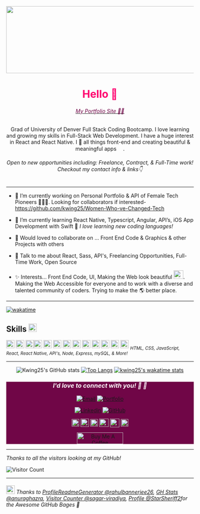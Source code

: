 <div align="center"> 
<a href="https://kendrawing-portfolio.netlify.app/"><img src="https://live.staticflickr.com/65535/51756634819_81e4fffcf5_c.jpg" width="670px" height="180px"></a>
</div>

<div align="center"> 
<h1 style="color:#ff006e">Hello 👋</h1> 
<a href="https://kendrawing-portfolio.netlify.app/"><h6 style="color:#700647">My Portfolio Site 👩‍💻</h6></a>

Grad of University of Denver Full Stack Coding Bootcamp. I love learning and growing my skills in Full-Stack Web Development. I have a huge interest in React and React Native. I 💙 all things front-end  and creating beautiful & meaningful apps <img src="https://emojis.slackmojis.com/emojis/images/1614999304/18103/computer.gif?1614999304" height="15px" width="14px">.


<h6 style="font-style:italic;"> Open to new opportunities including: Freelance, Contract, & Full-Time work! Checkout my contact info & links👇</h6>
</div>

---

- 🔭 I’m currently working on Personal Portfolio & API of Female Tech Pioneers 👩🏻‍💻. Looking for collaborators if interested- https://github.com/kwing25/Women-Who-ve-Changed-Tech

- 🌱 I’m currently learning React Native, Typescript, Angular, API’s, iOS App Development with Swift 🤔 *I love learning new coding languages!* 

- 🤝 Would loved to collaborate on ... Front End Code & Graphics & other Projects with others 

- 💬 Talk to me about React, Sass, API's, Freelancing Opportunities, Full-Time Work, Open Source 

- ✨ Interests... Front End Code, UI, Making the Web look beautiful
<img src="https://emojis.slackmojis.com/emojis/images/1615414387/19292/paint.gif?1615414387" height="23px" width="26px">. 
Making the Web Accessible for everyone and to work with a diverse and talented community of coders. 
Trying to make the 🌎 better place. 

---
[![wakatime](https://wakatime.com/badge/user/2757f0f2-c344-4d0a-bfc2-16ce09985dac.svg)](https://wakatime.com/@2757f0f2-c344-4d0a-bfc2-16ce09985dac)

<h2> Skills <img src = "https://media2.giphy.com/media/QssGEmpkyEOhBCb7e1/giphy.gif?cid=ecf05e47a0n3gi1bfqntqmob8g9aid1oyj2wr3ds3mg700bl&rid=giphy.gif" width = 22px> </h2>

 <img width ='22px' src ='https://raw.githubusercontent.com/rahulbanerjee26/githubAboutMeGenerator/main/icons/reactjs.svg'> <img width ='22px' src ='https://raw.githubusercontent.com/rahulbanerjee26/githubAboutMeGenerator/main/icons/javascript.svg'> <img width ='22px' src ='https://raw.githubusercontent.com/rahulbanerjee26/githubAboutMeGenerator/main/icons/sass.svg'><img width ='22px' src ='https://raw.githubusercontent.com/rahulbanerjee26/githubAboutMeGenerator/main/icons/css.svg'> 
 <img width ='22px' src ='https://raw.githubusercontent.com/rahulbanerjee26/githubAboutMeGenerator/main/icons/html.svg'>
<img width ='22px' src ='https://raw.githubusercontent.com/rahulbanerjee26/githubAboutMeGenerator/main/icons/bootstrap.svg'> 
<img width ='22px' src ='https://raw.githubusercontent.com/rahulbanerjee26/githubAboutMeGenerator/main/icons/mysql.svg'> 
 <img width ='22px' src ='https://raw.githubusercontent.com/rahulbanerjee26/githubAboutMeGenerator/main/icons/nodejs.svg'> 
 <img width ='22px' src ='https://raw.githubusercontent.com/rahulbanerjee26/githubAboutMeGenerator/main/icons/mongodb.svg'> 
  <img width ='22px' src ='https://raw.githubusercontent.com/rahulbanerjee26/githubAboutMeGenerator/main/icons/git.svg'> 
 <img width ='22px' src ='https://raw.githubusercontent.com/rahulbanerjee26/githubAboutMeGenerator/main/icons/graphql.svg'> 
  <img width ='22px' src ='https://raw.githubusercontent.com/rahulbanerjee26/githubAboutMeGenerator/main/icons/postman.svg'>
 <img width ='22px' src ='https://raw.githubusercontent.com/rahulbanerjee26/githubAboutMeGenerator/main/icons/github.svg'> 
<sub><i>HTML, CSS, JavaScript, React, React Native, API's, Node, Express, mySQL, & More! </i></sub>

---


<div align="center">


![Kwing25's GitHub stats](https://github-readme-stats.vercel.app/api?username=kwing25&bg_color=10,ff006e,700647,080705&title_color=fff&text_color=fff)
[![Top Langs](https://github-readme-stats.vercel.app/api/top-langs/?username=kwing25&layout=compact&langs_count=8)](https://github.com/kwing25)
[![kwing25's wakatime stats](https://github-readme-stats.vercel.app/api/wakatime?username=kwing25&layout=compact)](https://github.com/kwing25)
<!-- 	<img align="center" src="https://github-readme-stats.vercel.app/api/wakatime?username=@kwing25&compact=True"/> -->
</div>
	
<div align="center" style="background:#700647">
<h3 align="center" style="color:#fef8fc;"><i>I'd love to connect with you! 💬 🤝</i> </h3>
<a href="mailto:kendrawingpro@icloud.com"><img src="https://img.shields.io/badge/📧-kendrawingpro@icloud.com-080705?labelColor=FF006F&style=flat-square&link=kendrawingpro@icloud.com" alt="Email" /></a>
<a href="https://kendrawing-portfolio.netlify.app/""><img src="https://img.shields.io/badge/💻-kendrawing.com-080705?labelColor=FF006F&style=flat-square&link=https://kendrawing-portfolio.netlify.app/" alt="Portfolio" /> 

[![Linkedin](https://img.shields.io/badge/Linkedin-080705?style=flat-square&logo=Linkedin&link=https://www.linkedin.com/in/kendrawing/)](https://www.linkedin.com/in/kendrawing/)
[![GitHub](https://img.shields.io/badge/GitHub-080705?style=flat-square&logo=GitHub&link=https://github.com/kwing25/)](https://github.com/kwing25/)

<tr>
<td>
<a href = 'https://codepen.io/kwing25'> <img width = '20px' align= 'center' src="https://raw.githubusercontent.com/FortAwesome/Font-Awesome/7cbd7f9951be31f9d06b6ac97739a700320b9130/svgs/brands/codepen.svg"/></a>
<a href = 'https://jsfiddle.net/user/kwing25/fiddles/'> <img width = '22px' align= 'center' src="https://raw.githubusercontent.com/FortAwesome/Font-Awesome/7cbd7f9951be31f9d06b6ac97739a700320b9130/svgs/brands/jsfiddle.svg"/></a>
<a href = 'https://codesandbox.com/kwing25'> <img width = '20px' align= 'center' src="https://raw.githubusercontent.com/simple-icons/simple-icons/ddc3b0b4aeee6cbdde32867473d75d03dd289d21/icons/codesandbox.svg"></a> 
<a href = 'https://medium.com/@kendrawing'> <img width = '25px' height="22px" align= 'center' src="https://raw.githubusercontent.com/FortAwesome/Font-Awesome/7cbd7f9951be31f9d06b6ac97739a700320b9130/svgs/brands/medium.svg"/></a>
<a href = 'https://dev.to/kwing25'> <img width = '25px' height="23px" align= 'center' src="https://raw.githubusercontent.com/FortAwesome/Font-Awesome/7cbd7f9951be31f9d06b6ac97739a700320b9130/svgs/brands/dev.svg"/></a>
<a href = 'https://www.hackerrank.com/kendracwing'> <img width = '20px' align= 'center' src="https://raw.githubusercontent.com/FortAwesome/Font-Awesome/7cbd7f9951be31f9d06b6ac97739a700320b9130/svgs/brands/hackerrank.svg"/></a><br>
</td>
</tr>

<a href="https://www.buymeacoffee.com/kendrawing" target="_blank"><img src="https://cdn.buymeacoffee.com/buttons/default-orange.png" alt="Buy Me A Coffee" height="31" width="124"></a>
</div>

---
*Thanks to all the visitors looking at my GitHub!* 

![Visitor Count](https://profile-counter.glitch.me/kwing25/count.svg)
	
---
###### <img src="https://emojis.slackmojis.com/emojis/images/1622911394/43502/thank_you.gif?1622911394" height="23px" width="23px"> Thanks to [ProfileReadmeGenerator @rahulbannerjee26](https://github.com/rahulbanerjee26/githubProfileReadmeGenerator), [GH Stats @anuraghazra](https://github.com/anuraghazra), [Visitor Counter @sagar-viradiya](https://github.com/sagar-viradiya), [Profile @StarSheriff2](https://github.com/StarSheriff2)for the Awesome GitHub Bages 👏
